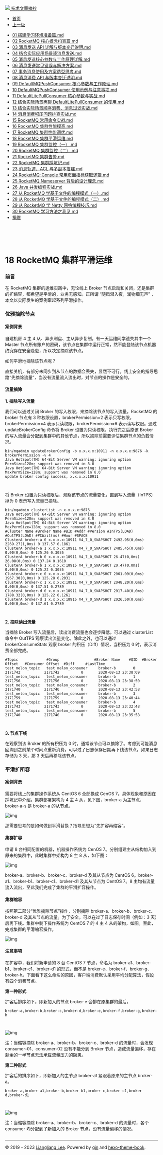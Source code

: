 <!DOCTYPE html>

<html xmlns="http://www.w3.org/1999/xhtml">
<head>
<head>
<meta content="text/html; charset=utf-8" http-equiv="Content-Type"/>
<meta content="width=device-width, initial-scale=1, maximum-scale=1.0, user-scalable=no" name="viewport"/>
<meta content="zh-cn" http-equiv="content-language"/>
<meta content="18 RocketMQ 集群平滑运维" name="description"/>
<link href="/static/favicon.png" rel="icon"/>
<title>18 RocketMQ 集群平滑运维 </title>
<link href="/static/index.css" rel="stylesheet"/>
<link href="/static/highlight.min.css" rel="stylesheet"/>
<script src="/static/highlight.min.js"></script>
<meta content="Hexo 4.2.0" name="generator"/>

</head>
<body>
<div class="book-container">
<div class="book-sidebar">
<div class="book-brand">
<a href="/">
<img src="/static/favicon.png"/>
<span>技术文章摘抄</span>
</a>
</div>
<div class="book-menu uncollapsible">
<ul class="uncollapsible">
<li><a class="current-tab" href="/">首页</a></li>
<li><a href="../">上一级</a></li>
</ul>
<ul class="uncollapsible">
<li>
<a class="menu-item" href="/%e4%b8%93%e6%a0%8f/RocketMQ%20%e5%ae%9e%e6%88%98%e4%b8%8e%e8%bf%9b%e9%98%b6%ef%bc%88%e5%ae%8c%ef%bc%89/01%20%e6%90%ad%e5%bb%ba%e5%ad%a6%e4%b9%a0%e7%8e%af%e5%a2%83%e5%87%86%e5%a4%87%e7%af%87.md" id="01 搭建学习环境准备篇.md">01 搭建学习环境准备篇.md</a>
</li>
<li>
<a class="menu-item" href="/%e4%b8%93%e6%a0%8f/RocketMQ%20%e5%ae%9e%e6%88%98%e4%b8%8e%e8%bf%9b%e9%98%b6%ef%bc%88%e5%ae%8c%ef%bc%89/02%20RocketMQ%20%e6%a0%b8%e5%bf%83%e6%a6%82%e5%bf%b5%e6%89%ab%e7%9b%b2%e7%af%87.md" id="02 RocketMQ 核心概念扫盲篇.md">02 RocketMQ 核心概念扫盲篇.md</a>
</li>
<li>
<a class="menu-item" href="/%e4%b8%93%e6%a0%8f/RocketMQ%20%e5%ae%9e%e6%88%98%e4%b8%8e%e8%bf%9b%e9%98%b6%ef%bc%88%e5%ae%8c%ef%bc%89/03%20%e6%b6%88%e6%81%af%e5%8f%91%e9%80%81%20API%20%e8%af%a6%e8%a7%a3%e4%b8%8e%e7%89%88%e6%9c%ac%e5%8f%98%e8%bf%81%e8%af%b4%e6%98%8e.md" id="03 消息发送 API 详解与版本变迁说明.md">03 消息发送 API 详解与版本变迁说明.md</a>
</li>
<li>
<a class="menu-item" href="/%e4%b8%93%e6%a0%8f/RocketMQ%20%e5%ae%9e%e6%88%98%e4%b8%8e%e8%bf%9b%e9%98%b6%ef%bc%88%e5%ae%8c%ef%bc%89/04%20%e7%bb%93%e5%90%88%e5%ae%9e%e9%99%85%e5%ba%94%e7%94%a8%e5%9c%ba%e6%99%af%e8%b0%88%e6%b6%88%e6%81%af%e5%8f%91%e9%80%81.md" id="04 结合实际应用场景谈消息发送.md">04 结合实际应用场景谈消息发送.md</a>
</li>
<li>
<a class="menu-item" href="/%e4%b8%93%e6%a0%8f/RocketMQ%20%e5%ae%9e%e6%88%98%e4%b8%8e%e8%bf%9b%e9%98%b6%ef%bc%88%e5%ae%8c%ef%bc%89/05%20%e6%b6%88%e6%81%af%e5%8f%91%e9%80%81%e6%a0%b8%e5%bf%83%e5%8f%82%e6%95%b0%e4%b8%8e%e5%b7%a5%e4%bd%9c%e5%8e%9f%e7%90%86%e8%af%a6%e8%a7%a3.md" id="05 消息发送核心参数与工作原理详解.md">05 消息发送核心参数与工作原理详解.md</a>
</li>
<li>
<a class="menu-item" href="/%e4%b8%93%e6%a0%8f/RocketMQ%20%e5%ae%9e%e6%88%98%e4%b8%8e%e8%bf%9b%e9%98%b6%ef%bc%88%e5%ae%8c%ef%bc%89/06%20%e6%b6%88%e6%81%af%e5%8f%91%e9%80%81%e5%b8%b8%e8%a7%81%e9%94%99%e8%af%af%e4%b8%8e%e8%a7%a3%e5%86%b3%e6%96%b9%e6%a1%88.md" id="06 消息发送常见错误与解决方案.md">06 消息发送常见错误与解决方案.md</a>
</li>
<li>
<a class="menu-item" href="/%e4%b8%93%e6%a0%8f/RocketMQ%20%e5%ae%9e%e6%88%98%e4%b8%8e%e8%bf%9b%e9%98%b6%ef%bc%88%e5%ae%8c%ef%bc%89/07%20%e4%ba%8b%e5%8a%a1%e6%b6%88%e6%81%af%e4%bd%bf%e7%94%a8%e5%8f%8a%e6%96%b9%e6%a1%88%e9%80%89%e5%9e%8b%e6%80%9d%e8%80%83.md" id="07 事务消息使用及方案选型思考.md">07 事务消息使用及方案选型思考.md</a>
</li>
<li>
<a class="menu-item" href="/%e4%b8%93%e6%a0%8f/RocketMQ%20%e5%ae%9e%e6%88%98%e4%b8%8e%e8%bf%9b%e9%98%b6%ef%bc%88%e5%ae%8c%ef%bc%89/08%20%e6%b6%88%e6%81%af%e6%b6%88%e8%b4%b9%20API%20%e4%b8%8e%e7%89%88%e6%9c%ac%e5%8f%98%e8%bf%81%e8%af%b4%e6%98%8e.md" id="08 消息消费 API 与版本变迁说明.md">08 消息消费 API 与版本变迁说明.md</a>
</li>
<li>
<a class="menu-item" href="/%e4%b8%93%e6%a0%8f/RocketMQ%20%e5%ae%9e%e6%88%98%e4%b8%8e%e8%bf%9b%e9%98%b6%ef%bc%88%e5%ae%8c%ef%bc%89/09%20DefaultMQPushConsumer%20%e6%a0%b8%e5%bf%83%e5%8f%82%e6%95%b0%e4%b8%8e%e5%b7%a5%e4%bd%9c%e5%8e%9f%e7%90%86.md" id="09 DefaultMQPushConsumer 核心参数与工作原理.md">09 DefaultMQPushConsumer 核心参数与工作原理.md</a>
</li>
<li>
<a class="menu-item" href="/%e4%b8%93%e6%a0%8f/RocketMQ%20%e5%ae%9e%e6%88%98%e4%b8%8e%e8%bf%9b%e9%98%b6%ef%bc%88%e5%ae%8c%ef%bc%89/10%20DefaultMQPushConsumer%20%e4%bd%bf%e7%94%a8%e7%a4%ba%e4%be%8b%e4%b8%8e%e6%b3%a8%e6%84%8f%e4%ba%8b%e9%a1%b9.md" id="10 DefaultMQPushConsumer 使用示例与注意事项.md">10 DefaultMQPushConsumer 使用示例与注意事项.md</a>
</li>
<li>
<a class="menu-item" href="/%e4%b8%93%e6%a0%8f/RocketMQ%20%e5%ae%9e%e6%88%98%e4%b8%8e%e8%bf%9b%e9%98%b6%ef%bc%88%e5%ae%8c%ef%bc%89/11%20DefaultLitePullConsumer%20%e6%a0%b8%e5%bf%83%e5%8f%82%e6%95%b0%e4%b8%8e%e5%ae%9e%e6%88%98.md" id="11 DefaultLitePullConsumer 核心参数与实战.md">11 DefaultLitePullConsumer 核心参数与实战.md</a>
</li>
<li>
<a class="menu-item" href="/%e4%b8%93%e6%a0%8f/RocketMQ%20%e5%ae%9e%e6%88%98%e4%b8%8e%e8%bf%9b%e9%98%b6%ef%bc%88%e5%ae%8c%ef%bc%89/12%20%e7%bb%93%e5%90%88%e5%ae%9e%e9%99%85%e5%9c%ba%e6%99%af%e5%86%8d%e8%81%8a%20DefaultLitePullConsumer%20%e7%9a%84%e4%bd%bf%e7%94%a8.md" id="12 结合实际场景再聊 DefaultLitePullConsumer 的使用.md">12 结合实际场景再聊 DefaultLitePullConsumer 的使用.md</a>
</li>
<li>
<a class="menu-item" href="/%e4%b8%93%e6%a0%8f/RocketMQ%20%e5%ae%9e%e6%88%98%e4%b8%8e%e8%bf%9b%e9%98%b6%ef%bc%88%e5%ae%8c%ef%bc%89/13%20%e7%bb%93%e5%90%88%e5%ae%9e%e9%99%85%e5%9c%ba%e6%99%af%e9%a1%ba%e5%ba%8f%e6%b6%88%e8%b4%b9%e3%80%81%e6%b6%88%e6%81%af%e8%bf%87%e6%bb%a4%e5%ae%9e%e6%88%98.md" id="13 结合实际场景顺序消费、消息过滤实战.md">13 结合实际场景顺序消费、消息过滤实战.md</a>
</li>
<li>
<a class="menu-item" href="/%e4%b8%93%e6%a0%8f/RocketMQ%20%e5%ae%9e%e6%88%98%e4%b8%8e%e8%bf%9b%e9%98%b6%ef%bc%88%e5%ae%8c%ef%bc%89/14%20%e6%b6%88%e6%81%af%e6%b6%88%e8%b4%b9%e7%a7%af%e5%8e%8b%e9%97%ae%e9%a2%98%e6%8e%92%e6%9f%a5%e5%ae%9e%e6%88%98.md" id="14 消息消费积压问题排查实战.md">14 消息消费积压问题排查实战.md</a>
</li>
<li>
<a class="menu-item" href="/%e4%b8%93%e6%a0%8f/RocketMQ%20%e5%ae%9e%e6%88%98%e4%b8%8e%e8%bf%9b%e9%98%b6%ef%bc%88%e5%ae%8c%ef%bc%89/15%20RocketMQ%20%e5%b8%b8%e7%94%a8%e5%91%bd%e4%bb%a4%e5%ae%9e%e6%88%98.md" id="15 RocketMQ 常用命令实战.md">15 RocketMQ 常用命令实战.md</a>
</li>
<li>
<a class="menu-item" href="/%e4%b8%93%e6%a0%8f/RocketMQ%20%e5%ae%9e%e6%88%98%e4%b8%8e%e8%bf%9b%e9%98%b6%ef%bc%88%e5%ae%8c%ef%bc%89/16%20RocketMQ%20%e9%9b%86%e7%be%a4%e6%80%a7%e8%83%bd%e6%91%b8%e9%ab%98.md" id="16 RocketMQ 集群性能摸高.md">16 RocketMQ 集群性能摸高.md</a>
</li>
<li>
<a class="menu-item" href="/%e4%b8%93%e6%a0%8f/RocketMQ%20%e5%ae%9e%e6%88%98%e4%b8%8e%e8%bf%9b%e9%98%b6%ef%bc%88%e5%ae%8c%ef%bc%89/17%20RocketMQ%20%e9%9b%86%e7%be%a4%e6%80%a7%e8%83%bd%e8%b0%83%e4%bc%98.md" id="17 RocketMQ 集群性能调优.md">17 RocketMQ 集群性能调优.md</a>
</li>
<li>
<a class="menu-item" href="/%e4%b8%93%e6%a0%8f/RocketMQ%20%e5%ae%9e%e6%88%98%e4%b8%8e%e8%bf%9b%e9%98%b6%ef%bc%88%e5%ae%8c%ef%bc%89/18%20RocketMQ%20%e9%9b%86%e7%be%a4%e5%b9%b3%e6%bb%91%e8%bf%90%e7%bb%b4.md" id="18 RocketMQ 集群平滑运维.md">18 RocketMQ 集群平滑运维.md</a>
</li>
<li>
<a class="menu-item" href="/%e4%b8%93%e6%a0%8f/RocketMQ%20%e5%ae%9e%e6%88%98%e4%b8%8e%e8%bf%9b%e9%98%b6%ef%bc%88%e5%ae%8c%ef%bc%89/19%20RocketMQ%20%e9%9b%86%e7%be%a4%e7%9b%91%e6%8e%a7%ef%bc%88%e4%b8%80%ef%bc%89.md" id="19 RocketMQ 集群监控（一）.md">19 RocketMQ 集群监控（一）.md</a>
</li>
<li>
<a class="menu-item" href="/%e4%b8%93%e6%a0%8f/RocketMQ%20%e5%ae%9e%e6%88%98%e4%b8%8e%e8%bf%9b%e9%98%b6%ef%bc%88%e5%ae%8c%ef%bc%89/20%20RocketMQ%20%e9%9b%86%e7%be%a4%e7%9b%91%e6%8e%a7%ef%bc%88%e4%ba%8c%ef%bc%89.md" id="20 RocketMQ 集群监控（二）.md">20 RocketMQ 集群监控（二）.md</a>
</li>
<li>
<a class="menu-item" href="/%e4%b8%93%e6%a0%8f/RocketMQ%20%e5%ae%9e%e6%88%98%e4%b8%8e%e8%bf%9b%e9%98%b6%ef%bc%88%e5%ae%8c%ef%bc%89/21%20RocketMQ%20%e9%9b%86%e7%be%a4%e5%91%8a%e8%ad%a6.md" id="21 RocketMQ 集群告警.md">21 RocketMQ 集群告警.md</a>
</li>
<li>
<a class="menu-item" href="/%e4%b8%93%e6%a0%8f/RocketMQ%20%e5%ae%9e%e6%88%98%e4%b8%8e%e8%bf%9b%e9%98%b6%ef%bc%88%e5%ae%8c%ef%bc%89/22%20RocketMQ%20%e9%9b%86%e7%be%a4%e8%b8%a9%e5%9d%91%e8%ae%b0.md" id="22 RocketMQ 集群踩坑记.md">22 RocketMQ 集群踩坑记.md</a>
</li>
<li>
<a class="menu-item" href="/%e4%b8%93%e6%a0%8f/RocketMQ%20%e5%ae%9e%e6%88%98%e4%b8%8e%e8%bf%9b%e9%98%b6%ef%bc%88%e5%ae%8c%ef%bc%89/23%20%e6%b6%88%e6%81%af%e8%bd%a8%e8%bf%b9%e3%80%81ACL%20%e4%b8%8e%e5%a4%9a%e5%89%af%e6%9c%ac%e6%90%ad%e5%bb%ba.md" id="23 消息轨迹、ACL 与多副本搭建.md">23 消息轨迹、ACL 与多副本搭建.md</a>
</li>
<li>
<a class="menu-item" href="/%e4%b8%93%e6%a0%8f/RocketMQ%20%e5%ae%9e%e6%88%98%e4%b8%8e%e8%bf%9b%e9%98%b6%ef%bc%88%e5%ae%8c%ef%bc%89/24%20RocketMQ-Console%20%e5%b8%b8%e7%94%a8%e9%a1%b5%e9%9d%a2%e6%8c%87%e6%a0%87%e8%8e%b7%e5%8f%96%e9%80%bb%e8%be%91.md" id="24 RocketMQ-Console 常用页面指标获取逻辑.md">24 RocketMQ-Console 常用页面指标获取逻辑.md</a>
</li>
<li>
<a class="menu-item" href="/%e4%b8%93%e6%a0%8f/RocketMQ%20%e5%ae%9e%e6%88%98%e4%b8%8e%e8%bf%9b%e9%98%b6%ef%bc%88%e5%ae%8c%ef%bc%89/25%20RocketMQ%20Nameserver%20%e8%83%8c%e5%90%8e%e7%9a%84%e8%ae%be%e8%ae%a1%e7%90%86%e5%bf%b5.md" id="25 RocketMQ Nameserver 背后的设计理念.md">25 RocketMQ Nameserver 背后的设计理念.md</a>
</li>
<li>
<a class="menu-item" href="/%e4%b8%93%e6%a0%8f/RocketMQ%20%e5%ae%9e%e6%88%98%e4%b8%8e%e8%bf%9b%e9%98%b6%ef%bc%88%e5%ae%8c%ef%bc%89/26%20Java%20%e5%b9%b6%e5%8f%91%e7%bc%96%e7%a8%8b%e5%ae%9e%e6%88%98.md" id="26 Java 并发编程实战.md">26 Java 并发编程实战.md</a>
</li>
<li>
<a class="menu-item" href="/%e4%b8%93%e6%a0%8f/RocketMQ%20%e5%ae%9e%e6%88%98%e4%b8%8e%e8%bf%9b%e9%98%b6%ef%bc%88%e5%ae%8c%ef%bc%89/27%20%e4%bb%8e%20RocketMQ%20%e5%ad%a6%e5%9f%ba%e4%ba%8e%e6%96%87%e4%bb%b6%e7%9a%84%e7%bc%96%e7%a8%8b%e6%a8%a1%e5%bc%8f%ef%bc%88%e4%b8%80%ef%bc%89.md" id="27 从 RocketMQ 学基于文件的编程模式（一）.md">27 从 RocketMQ 学基于文件的编程模式（一）.md</a>
</li>
<li>
<a class="menu-item" href="/%e4%b8%93%e6%a0%8f/RocketMQ%20%e5%ae%9e%e6%88%98%e4%b8%8e%e8%bf%9b%e9%98%b6%ef%bc%88%e5%ae%8c%ef%bc%89/28%20%e4%bb%8e%20RocketMQ%20%e5%ad%a6%e5%9f%ba%e4%ba%8e%e6%96%87%e4%bb%b6%e7%9a%84%e7%bc%96%e7%a8%8b%e6%a8%a1%e5%bc%8f%ef%bc%88%e4%ba%8c%ef%bc%89.md" id="28 从 RocketMQ 学基于文件的编程模式（二）.md">28 从 RocketMQ 学基于文件的编程模式（二）.md</a>
</li>
<li>
<a class="menu-item" href="/%e4%b8%93%e6%a0%8f/RocketMQ%20%e5%ae%9e%e6%88%98%e4%b8%8e%e8%bf%9b%e9%98%b6%ef%bc%88%e5%ae%8c%ef%bc%89/29%20%e4%bb%8e%20RocketMQ%20%e5%ad%a6%20Netty%20%e7%bd%91%e7%bb%9c%e7%bc%96%e7%a8%8b%e6%8a%80%e5%b7%a7.md" id="29 从 RocketMQ 学 Netty 网络编程技巧.md">29 从 RocketMQ 学 Netty 网络编程技巧.md</a>
</li>
<li>
<a class="menu-item" href="/%e4%b8%93%e6%a0%8f/RocketMQ%20%e5%ae%9e%e6%88%98%e4%b8%8e%e8%bf%9b%e9%98%b6%ef%bc%88%e5%ae%8c%ef%bc%89/30%20RocketMQ%20%e5%ad%a6%e4%b9%a0%e6%96%b9%e6%b3%95%e4%b9%8b%e6%88%91%e8%a7%81.md" id="30 RocketMQ 学习方法之我见.md">30 RocketMQ 学习方法之我见.md</a>
</li>
<li><a href="/assets/捐赠.md">捐赠</a></li>
</ul>
</div>
</div>
<div class="sidebar-toggle" onclick="sidebar_toggle()" onmouseleave="remove_inner()" onmouseover="add_inner()">
<div class="sidebar-toggle-inner"></div>
</div>
<div class="off-canvas-content">
<div class="columns">
<div class="column col-12 col-lg-12">
<div class="book-navbar">
<header class="navbar">
<section class="navbar-section">
<a onclick="open_sidebar()">
<i class="icon icon-menu"></i>
</a>
</section>
</header>
</div>
<div class="book-content" style="max-width: 960px; margin: 0 auto;
    overflow-x: auto;
    overflow-y: hidden;">
<div class="book-post">

<p align="center" id="tip"></p>
<h1 class="title" data-id="18 RocketMQ 集群平滑运维" id="title">18 RocketMQ 集群平滑运维</h1>
<div><h3 id="前言">前言</h3>
<p>在 RocketMQ 集群的运维实践中，无论线上 Broker 节点启动和关闭，还是集群的扩缩容，都希望是平滑的，业务无感知。正所谓 “随风潜入夜，润物细无声” ，本文以实际发生的案例窜起系列平滑操作。</p>
<h3 id="优雅摘除节点">优雅摘除节点</h3>
<h4 id="案例背景"><strong>案例背景</strong></h4>
<p>自建机房 4 主 4 从、异步刷盘、主从异步复制。有一天运维同学遗失其中一个 Master 节点所有账户的密码，该节点在集群中运行正常，然不能登陆该节点机器终究存在安全隐患，所以决定摘除该节点。</p>
<p>如何平滑地摘除该节点呢？</p>
<p>直接关机，有部分未同步到从节点的数据会丢失，显然不可行。线上安全的指导思路“先摘除流量”，当没有流量流入流出时，对节点的操作是安全的。</p>
<h4 id="流量摘除"><strong>流量摘除</strong></h4>
<p><strong>1. 摘除写入流量</strong></p>
<p>我们可以通过关闭 Broker 的写入权限，来摘除该节点的写入流量。RocketMQ 的 broker 节点有 3 种权限设置，brokerPermission=2 表示只写权限，brokerPermission=4 表示只读权限，brokerPermission=6 表示读写权限。通过 updateBrokerConfig 命令将 Broker 设置为只读权限，执行完之后原该 Broker 的写入流量会分配到集群中的其他节点，所以摘除前需要评估集群节点的负载情况。</p>
<pre><code>bin/mqadmin updateBrokerConfig -b x.x.x.x:10911 -n x.x.x.x:9876 -k brokerPermission -v 4
Java HotSpot(TM) 64-Bit Server VM warning: ignoring option PermSize=128m; support was removed in 8.0
Java HotSpot(TM) 64-Bit Server VM warning: ignoring option MaxPermSize=128m; support was removed in 8.0
update broker config success, x.x.x.x:10911

</code></pre>
<p>将 Broker 设置为只读权限后，观察该节点的流量变化，直到写入流量（InTPS）掉为 0 表示写入流量已摘除。</p>
<pre><code>bin/mqadmin clusterList -n x.x.x.x:9876
Java HotSpot(TM) 64-Bit Server VM warning: ignoring option PermSize=128m; support was removed in 8.0
Java HotSpot(TM) 64-Bit Server VM warning: ignoring option MaxPermSize=128m; support was removed in 8.0
#Cluster Name #Broker Name #BID #Addr #Version #InTPS(LOAD) #OutTPS(LOAD) #PCWait(ms) #Hour #SPACE
ClusterA broker-a 0 x.x.x.x:10911 V4_7_0_SNAPSHOT 2492.95(0,0ms) 2269.27(1,0ms) 0 137.57 0.1861
ClusterA broker-a 1 x.x.x.x:10911 V4_7_0_SNAPSHOT 2485.45(0,0ms) 0.00(0,0ms) 0 125.26 0.3055
ClusterA broker-b 0 x.x.x.x:10911 V4_7_0_SNAPSHOT 26.47(0,0ms) 26.08(0,0ms) 0 137.24 0.1610
ClusterA broker-b 1 x.x.x.x:10915 V4_7_0_SNAPSHOT 20.47(0,0ms) 0.00(0,0ms) 0 125.22 0.3055
ClusterA broker-c 0 x.x.x.x:10911 V4_7_0_SNAPSHOT 2061.09(0,0ms) 1967.30(0,0ms) 0 125.28 0.2031
ClusterA broker-c 1 x.x.x.x:10911 V4_7_0_SNAPSHOT 2048.20(0,0ms) 0.00(0,0ms) 0 137.51 0.2789
ClusterA broker-d 0 x.x.x.x:10911 V4_7_0_SNAPSHOT 2017.40(0,0ms) 1788.32(0,0ms) 0 125.22 0.1261
ClusterA broker-d 1 x.x.x.x:10915 V4_7_0_SNAPSHOT 2026.50(0,0ms) 0.00(0,0ms) 0 137.61 0.2789

</code></pre>
<p><strong>2. 摘除读出流量</strong></p>
<p>当摘除 Broker 写入流量后，读出消费流量也会逐步降低。可以通过 clusterList 命令中 OutTPS 观察读出流量变化。除此之外，也可以通过 brokerConsumeStats 观察 broker 的积压（Diff）情况，当积压为 0 时，表示消费全部完成。</p>
<pre><code>#Topic             #Group                #Broker Name    #QID  #Broker Offset   #Consumer Offset  #Diff     #LastTime
test_melon_topic   test_melon_consumer     broker-b        0     2171742           2171742          0       2020-08-13 23:38:09
test_melon_topic   test_melon_consumer     broker-b        1     2171756           2171756          0       2020-08-13 23:38:50
test_melon_topic   test_melon_consumer     broker-b        2     2171740           2171740          0       2020-08-13 23:42:58
test_melon_topic   test_melon_consumer     broker-b        3     2171759           2171759          0       2020-08-13 23:40:44
test_melon_topic   test_melon_consumer     broker-b        4     2171743           2171743          0       2020-08-13 23:32:48
test_melon_topic   test_melon_consumer     broker-b        5     2171740           2171740          0       2020-08-13 23:35:58

</code></pre>
<p><strong>3. 节点下线</strong></p>
<p>在观察到该 Broker 的所有积压为 0 时，通常该节点可以摘除了。考虑到可能消息回溯到之前某个时间点重新消费，可以过了日志保存日期再下线该节点。如果日志存储为 3 天，那 3 天后再移除该节点。</p>
<h3 id="平滑扩所容">平滑扩所容</h3>
<h4 id="案例背景-1"><strong>案例背景</strong></h4>
<p>需要将线上的集群操作系统从 CentOS 6 全部换成 CenOS 7，具体现象和原因在踩坑记中介绍。集群部署架构为 4 主 4 从，见下图，broker-a 为主节点，broker-a-s 是 broker-a 的从节点。</p>
<p><img alt="img" src="assets/20200816100735860.png"/></p>
<p>那需要思考的是如何做到平滑替换？指导思想为“先扩容再缩容”。</p>
<h4 id="集群扩容"><strong>集群扩容</strong></h4>
<p>申请 8 台相同配置的机器，机器操作系统为 CenOS 7。分别组建主从结构加入到原来的集群中，此时集群中架构为 8 主 8 从，如下图：</p>
<p><img alt="img" src="assets/20200816102134944.png"/></p>
<p>broker-a、broker-b、broker-c、broker-d 及其从节点为 CentOS 6。broker-a1、broker-b1、broker-c1、broker-d1 及其从节点为 CentOS 7。8 主均有流量流入流出，至此我们完成了集群的平滑扩容操作。</p>
<h4 id="集群缩容"><strong>集群缩容</strong></h4>
<p>按照第二部分“优雅摘除节点”操作，分别摘除 broker-a、broker-b、broker-c、broker-d 及其从节点的流量。为了安全，可以在过了日志保存时间（例如：3 天）后再下线。集群中剩下操作系统为 CentOS 7 的 4 主 4 从的架构，如图。至此，完成集群的平滑缩容操作。</p>
<p><img alt="img" src="assets/20200816103630396.png"/></p>
<h4 id="注意事项"><strong>注意事项</strong></h4>
<p>在扩容中，我们将新申请的 8 台 CentOS 7 节点，命名为 broker-a1、broker-b1、broker-c1、broker-d1 的形式，而不是 broker-e、broker-f、broker-g、broker-h。下面看下这么命名的原因，客户端消费默认采用平均分配算法，假设有四个消费节点。</p>
<p><strong>第一种形式</strong></p>
<p>扩容后排序如下，即新加入的节点 broker-e 会排在原集群的最后。</p>
<pre><code>broker-a,broker-b,broker-c,broker-d,broker-e,broker-f,broker-g,broker-h

</code></pre>
<p><img alt="img" src="assets/20200816105925559.png"/></p>
<p>注：当缩容摘除 broker-a、broker-b、broker-c、broker-d 的流量时，会发现 consumer-01、consumer-02 没有不能分到 Broker 节点，造成流量偏移，存在剩余的一半节点无法承载流量压力的隐患。</p>
<p><strong>第二种形式</strong></p>
<p>扩容后的排序如下，即新加入的主节点 broker-a1 紧跟着原来的主节点 broker-a。</p>
<pre><code>broker-a,broker-a1,broker-b,broker-b1,broker-c,broker-c1,broker-d,broker-d1

</code></pre>
<p><img alt="img" src="assets/2020081610570626.png"/></p>
<p>注：当缩容摘除 broker-a、broker-b、broker-c、broker-d 的流量时，各个 consumer 均分配到了新加入的 Broker 节点，没有流量偏移的情况。</p>
</div>
</div>
<div>
<div id="prePage" style="float: left">
</div>
<div id="nextPage" style="float: right">
</div>
</div>
</div>
</div>
</div>
<div class="copyright">
<hr/>
<p>© 2019 - 2023 <a href="/cdn-cgi/l/email-protection#f29e9e9ecbc6c3c3c2c5b2959f939b9edc919d9f" target="_blank">Liangliang Lee</a>.
                    Powered by <a href="https://github.com/gin-gonic/gin" target="_blank">gin</a> and <a href="https://github.com/kaiiiz/hexo-theme-book" target="_blank">hexo-theme-book</a>.</p>
</div>
</div>
<a class="off-canvas-overlay" onclick="hide_canvas()"></a>
</div>
<script>(function(){function c(){var b=a.contentDocument||a.contentWindow.document;if(b){var d=b.createElement('script');d.innerHTML="window.__CF$cv$params={r:'8f0ba56fec4edd9d',t:'MTczMzk4NDgyMS4wMDAwMDA='};var a=document.createElement('script');a.nonce='';a.src='/cdn-cgi/challenge-platform/scripts/jsd/main.js';document.getElementsByTagName('head')[0].appendChild(a);";b.getElementsByTagName('head')[0].appendChild(d)}}if(document.body){var a=document.createElement('iframe');a.height=1;a.width=1;a.style.position='absolute';a.style.top=0;a.style.left=0;a.style.border='none';a.style.visibility='hidden';document.body.appendChild(a);if('loading'!==document.readyState)c();else if(window.addEventListener)document.addEventListener('DOMContentLoaded',c);else{var e=document.onreadystatechange||function(){};document.onreadystatechange=function(b){e(b);'loading'!==document.readyState&&(document.onreadystatechange=e,c())}}}})();</script></body>

<script src="/static/index.js"></script>
</head></html>